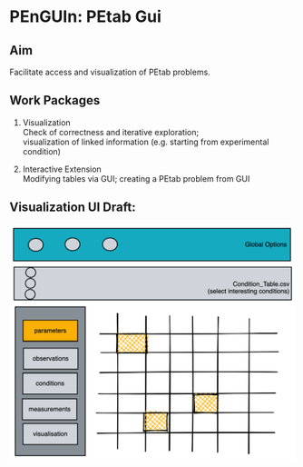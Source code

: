 # PEnGUIn: PEtab Gui

## Aim
Facilitate access and visualization of PEtab problems.

## Work Packages
1. Visualization  
Check of correctness and iterative exploration;  
visualization of linked information (e.g. starting from experimental condition)

2. Interactive Extension  
Modifying tables via GUI; creating a PEtab problem from GUI

## Visualization UI Draft:
![Visualization](1stVersion_Vis.png)
